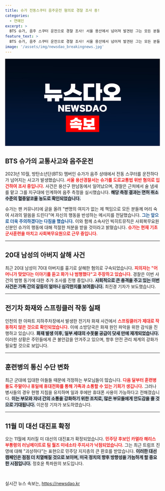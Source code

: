 ```yaml
---
title: 슈가 전동스쿠터 음주운전 혐의로 경찰 조사 중!
categories:
  - 연예인
excerpt: >
  BTS 슈가, 음주 스쿠터 운전으로 경찰 조사! 서울 용산에서 넘어져 발견된 그는 모든 분들께 사과하며 책임을 인정했다. 군 복무 중 물의 일으킨 점은 팬들에게 큰 충격을 주고 있다.
feature_text: >
  BTS 슈가, 음주 스쿠터 운전으로 경찰 조사! 서울 용산에서 넘어져 발견된 그는 모든 분들께 사과하며 책임을 인정했다. 군 복무 중 물의 일으킨 점은 팬들에게 큰 충격을 주고 있다.
image: '/assets/img/newsdao_breakingnews.jpg'
---
```


<p><img src="/assets/img/newsdao_breakingnews.jpg" alt="cryptoinkorea 속보" /></p>

<h2 data-ke-size="size26">BTS 슈가의 교통사고와 음주운전</h2>

<p data-ke-size="size16">2023년 10월, 방탄소년단(BTS) 멤버인 슈가가 음주 상태에서 전동 스쿠터를 운전하다가 넘어지는 사고가 발생했습니다. <b><span style="color: #ee2323;">서울 용산경찰서는 슈가를 도로교통법 위반 혐의로 입건하여 조사 중입니다.</span></b> 사건은 용산구 한남동에서 일어났으며, 경찰은 근처에서 술 냄새를 맡고 그를 지구대에 인계하여 음주 측정을 실시했습니다. <b><span style="background-color: #21538527;">해당 측정 결과는 면허 취소 수준의 혈중알코올 농도로 확인되었습니다.</span></b> </p>

<p data-ke-size="size16">슈가는 팬 커뮤니티에 글을 올려 "변명의 여지가 없는 제 책임으로 모든 분들께 머리 숙여 사과의 말씀을 드린다"며 자신의 행동을 반성하는 메시지를 전달했습니다. <b><span style="color: #1a5490;">그는 앞으로 더욱 주의하겠다는 다짐을 했습니다.</span></b> 이와 함께 소속사인 빅히트뮤직은 사회복무요원 신분인 슈가의 행동에 대해 적절한 처분을 받을 것이라고 밝혔습니다. <b><span style="color: #ee2323;">슈가는 현재 기초군사훈련을 마치고 사회복무요원으로 근무 중입니다.</span></b></p>

<hr>

<h2 data-ke-size="size26">20대 남성의 아버지 살해 사건</h2>

<p data-ke-size="size16">최근 20대 남성이 70대 아버지를 흉기로 살해한 혐의로 구속되었습니다. <b><span style="color: #ee2323;">피의자는 "어머니가 맞았다는 이야기를 듣고 화가 나 범행했다"고 주장하고 있습니다.</span></b> 경찰은 이번 사건의 범행 동기에 대한 추가 조사를 진행 중입니다. <b><span style="background-color: #21538527;">사회적으로 큰 충격을 주고 있는 이번 사건은 가족 간의 갈등이 얼마나 심각한지를 보여줍니다.</span></b> 최진경 기자가 보도했습니다.</p>

<hr>

<h2 data-ke-size="size26">전기차 화재와 스프링클러 작동 실패</h2>

<p data-ke-size="size16">인천의 한 아파트 지하주차장에서 발생한 전기차 화재 사건에서 <b><span style="color: #ee2323;">스프링클러가 제대로 작동하지 않은 것으로 확인되었습니다.</span></b> 이에 소방당국은 화재 원인 파악을 위한 감식을 진행하고 있습니다. <b><span style="background-color: #21538527;">화재 발생 이후, 일부 세대의 수돗물 공급이 닷새 만에 재개되었습니다.</span></b> 이러한 상황은 주민들에게 큰 불안감을 안겨주고 있으며, 향후 안전 관리 체계의 강화가 필요할 것으로 보입니다.</p>

<hr>

<h2 data-ke-size="size26">훈련병의 통신 수단 변화</h2>

<p data-ke-size="size16">최근 군대에 입대한 아들들 때문에 걱정하는 부모님들이 많습니다. <b><span style="color: #ee2323;">다음 달부터 훈련병들도 주말이나 휴일에 휴대전화를 통해 가족과 소통할 수 있는 기회가 생깁니다.</span></b> 그러나 병사들의 경우 현행 지침을 유지하며 일과 후에만 휴대폰 사용이 가능하다고 전해졌습니다. <b><span style="background-color: #21538527;">이는 부모와 자녀 간의 소통을 강화하기 위한 조치로, 많은 부모들에게 안도감을 줄 것으로 기대됩니다.</span></b> 이은정 기자가 보도하였습니다.</p>

<hr>

<h2 data-ke-size="size26">11월 미 대선 대진표 확정</h2>

<p data-ke-size="size16">오는 11월에 치러질 미 대선의 대진표가 확정되었습니다. <b><span style="color: #ee2323;">민주당 후보인 카멀라 해리스 부통령의 러닝메이트로 팀 월즈 미네소타 주지사가 낙점되었습니다.</span></b> 그는 최근 트럼프 진영에 대해 "괴상하다"는 표현으로 민주당 지지층의 큰 환호를 받았습니다. <b><span style="background-color: #21538527;">이러한 대선 캠페인은 점점 더 치열해질 것으로 보이며, 미국 정치의 향후 방향성을 가늠하게 할 중요한 시점입니다.</span></b> 정호윤 특파원의 보도입니다.</p>

<p data-ke-size="size16">&nbsp;</p>
실시간 뉴스 속보는, <a href="https://newsdao.kr" rel="dofollow">https://newsdao.kr</a>


